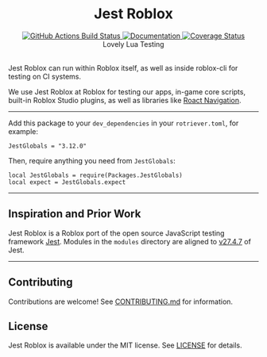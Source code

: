 <h1 align="center">Jest Roblox</h1>
<div align="center">
	<a href="https://github.com/Roblox/jest-roblox-internal/actions?query=workflow%3ACI">
		<img src="https://github.com/Roblox/jest-roblox-internal/workflows/CI/badge.svg" alt="GitHub Actions Build Status" />
	</a>
	<a href="https://roblox.github.io/jest-roblox-internal/">
			<img src="https://img.shields.io/badge/docs-website-green.svg" alt="Documentation" />
	</a>
	<a href='https://coveralls.io/github/Roblox/jest-roblox-internal'>
		<img src='https://coveralls.io/repos/github/Roblox/jest-roblox-internal/badge.svg?t=4czPqO&kill_cache=1' alt='Coverage Status' />
	</a>
</div>

<div align="center">
	Lovely Lua Testing
</div>

<div>&nbsp;</div>

Jest Roblox can run within Roblox itself, as well as inside roblox-cli for testing on CI systems.

We use Jest Roblox at Roblox for testing our apps, in-game core scripts, built-in Roblox Studio plugins, as well as libraries like [Roact Navigation](https://github.com/Roblox/roact-navigation).

---

Add this package to your `dev_dependencies` in your `rotriever.toml`, for example:
```
JestGlobals = "3.12.0"
```

Then, require anything you need from `JestGlobals`:
```
local JestGlobals = require(Packages.JestGlobals)
local expect = JestGlobals.expect
```

---

## Inspiration and Prior Work
Jest Roblox is a Roblox port of the open source JavaScript testing framework [Jest](https://github.com/facebook/jest). Modules in the `modules` directory are  aligned to [v27.4.7](https://github.com/facebook/jest/tree/v27.4.7) of Jest.

---

## Contributing
Contributions are welcome! See [CONTRIBUTING.md](CONTRIBUTING.md) for information.

## License
Jest Roblox is available under the MIT license. See [LICENSE](LICENSE) for details.

